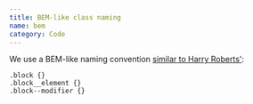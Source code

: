 ```yaml
---
title: BEM-like class naming
name: bem
category: Code
---
```


We use a BEM-like naming convention [similar to Harry Roberts'](http://cssguidelin.es/#bem-like-naming):

    .block {}
    .block__element {}
    .block--modifier {}
